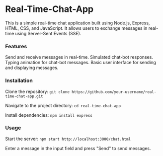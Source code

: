 # Real-Time-Chat-App

This is a simple real-time chat application built using Node.js, Express, HTML, CSS, and JavaScript. It allows users to exchange messages in real-time using Server-Sent Events (SSE).

### Features
Send and receive messages in real-time.
Simulated chat-bot responses.
Typing animation for chat-bot messages.
Basic user interface for sending and displaying messages.

### Installation
Clone the repository:
``` git clone https://github.com/your-username/real-time-chat-app.git ```

Navigate to the project directory:
```cd real-time-chat-app ```

Install dependencies:
```npm install express```

### Usage
Start the server:
```npm start http://localhost:3000/chat.html```

Enter a message in the input field and press "Send" to send messages.
